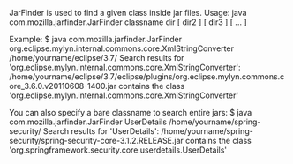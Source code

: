 JarFinder is used to find a given class inside jar files.
Usage: java com.mozilla.jarfinder.JarFinder classname dir [ dir2 ] [ dir3 ] [ ... ]

Example: 
    $ java com.mozilla.jarfinder.JarFinder org.eclipse.mylyn.internal.commons.core.XmlStringConverter /home/yourname/eclipse/3.7/
    Search results for 'org.eclipse.mylyn.internal.commons.core.XmlStringConverter':
    /home/yourname/eclipse/3.7/eclipse/plugins/org.eclipse.mylyn.commons.core_3.6.0.v20110608-1400.jar contains the class 'org.eclipse.mylyn.internal.commons.core.XmlStringConverter'

You can also specify a bare classname to search entire jars:
    $ java com.mozilla.jarfinder.JarFinder UserDetails /home/yourname/spring-security/
    Search results for 'UserDetails':
    /home/yourname/spring-security/spring-security-core-3.1.2.RELEASE.jar contains the class 'org.springframework.security.core.userdetails.UserDetails'
